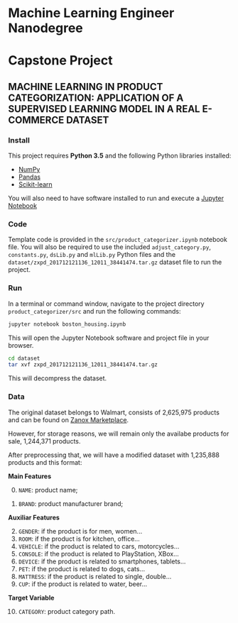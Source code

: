 # Machine Learning Engineer Nanodegree
# Capstone Project
## MACHINE LEARNING IN PRODUCT CATEGORIZATION: APPLICATION OF A SUPERVISED LEARNING MODEL IN A REAL E-COMMERCE DATASET

### Install

This project requires **Python 3.5** and the following Python libraries installed:

- [NumPy](http://www.numpy.org/)
- [Pandas](http://pandas.pydata.org/)
- [Scikit-learn](http://scikit-learn.org/stable/)

You will also need to have software installed to run and execute a [Jupyter Notebook](http://ipython.org/notebook.html)

### Code

Template code is provided in the `src/product_categorizer.ipynb` notebook file. You will also be required to use the included `adjust_category.py`, `constants.py`, `dsLib.py` and `mlLib.py` Python files and the `dataset/zxpd_201712121136_12011_38441474.tar.gz` dataset file to run the project.

### Run

In a terminal or command window, navigate to the project directory `product_categorizer/src` and run the following commands:

```bash
jupyter notebook boston_housing.ipynb
```

This will open the Jupyter Notebook software and project file in your browser.

```bash
cd dataset
tar xvf zxpd_201712121136_12011_38441474.tar.gz
```
This will decompress the dataset.

### Data

The original dataset belongs to Walmart, consists of 2,625,975 products and can be found on [Zanox Marketplace](https://publisher.zanox.com).

However, for storage reasons, we will remain only the availabe products for sale, 1,244,371 products.

After preprocessing that, we will have a modified dataset with 1,235,888 products and this format:

**Main Features**

0. `NAME`: product name;

1. `BRAND`: product manufacturer brand;

**Auxiliar Features**

2. `GENDER`: if the product is for men, women...
3. `ROOM`: if the product is for kitchen, office...
4. `VEHICLE`: if the product is related to cars, motorcycles...
5. `CONSOLE`: if the product is related to PlayStation, XBox...
6. `DEVICE`: if the product is related to smartphones, tablets...
7. `PET`: if the product is related to dogs, cats...
8. `MATTRESS`: if the product is related to single, double...
9. `CUP`: if the product is related to water, beer...

**Target Variable**

10. `CATEGORY`: product category path.

